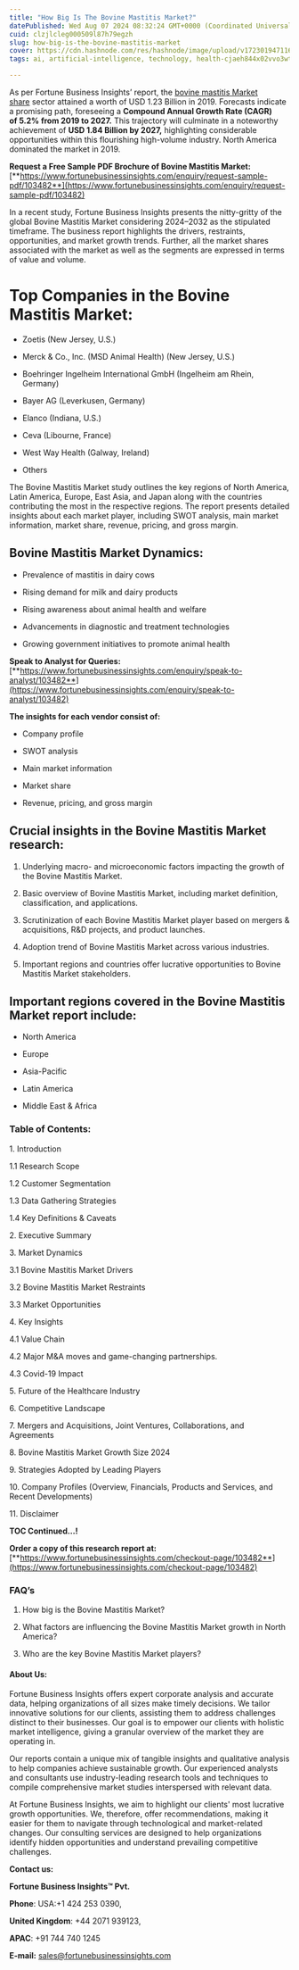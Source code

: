 ```yaml
---
title: "How Big Is The Bovine Mastitis Market?"
datePublished: Wed Aug 07 2024 08:32:24 GMT+0000 (Coordinated Universal Time)
cuid: clzjlcleg000509l87h79egzh
slug: how-big-is-the-bovine-mastitis-market
cover: https://cdn.hashnode.com/res/hashnode/image/upload/v1723019471167/5805992a-2c69-40a5-adda-2e81291e1859.png
tags: ai, artificial-intelligence, technology, health-cjaeh844x02vvo3wtj5r2s75q, healthcare

---
```


As per Fortune Business Insights’ report, the [bovine mastitis Market share](https://www.fortunebusinessinsights.com/bovine-mastitis-market-103482) sector attained a worth of USD 1.23 Billion in 2019. Forecasts indicate a promising path, foreseeing a **Compound Annual Growth Rate (CAGR) of 5.2% from 2019 to 2027.** This trajectory will culminate in a noteworthy achievement of **USD 1.84 Billion by 2027,** highlighting considerable opportunities within this flourishing high-volume industry. North America dominated the market in 2019.

**Request a Free Sample PDF Brochure of Bovine Mastitis Market:** [**https://www.fortunebusinessinsights.com/enquiry/request-sample-pdf/103482**](https://www.fortunebusinessinsights.com/enquiry/request-sample-pdf/103482)

In a recent study, Fortune Business Insights presents the nitty-gritty of the global Bovine Mastitis Market considering 2024–2032 as the stipulated timeframe. The business report highlights the drivers, restraints, opportunities, and market growth trends. Further, all the market shares associated with the market as well as the segments are expressed in terms of value and volume.

# **Top Companies in the Bovine Mastitis Market:**

* Zoetis (New Jersey, U.S.)
    
* Merck & Co., Inc. (MSD Animal Health) (New Jersey, U.S.)
    
* Boehringer Ingelheim International GmbH (Ingelheim am Rhein, Germany)
    
* Bayer AG (Leverkusen, Germany)
    
* Elanco (Indiana, U.S.)
    
* Ceva (Libourne, France)
    
* West Way Health (Galway, Ireland)
    
* Others
    

The Bovine Mastitis Market study outlines the key regions of North America, Latin America, Europe, East Asia, and Japan along with the countries contributing the most in the respective regions. The report presents detailed insights about each market player, including SWOT analysis, main market information, market share, revenue, pricing, and gross margin.

## Bovine Mastitis Market **Dynamics**:

* Prevalence of mastitis in dairy cows
    
* Rising demand for milk and dairy products
    
* Rising awareness about animal health and welfare
    
* Advancements in diagnostic and treatment technologies
    
* Growing government initiatives to promote animal health
    

**Speak to Analyst for Queries:** [**https://www.fortunebusinessinsights.com/enquiry/speak-to-analyst/103482**](https://www.fortunebusinessinsights.com/enquiry/speak-to-analyst/103482)

**The insights for each vendor consist of:**

* Company profile
    
* SWOT analysis
    
* Main market information
    
* Market share
    
* Revenue, pricing, and gross margin
    

## **Crucial insights in the Bovine Mastitis Market research:**

1. Underlying macro- and microeconomic factors impacting the growth of the Bovine Mastitis Market.
    
2. Basic overview of Bovine Mastitis Market, including market definition, classification, and applications.
    
3. Scrutinization of each Bovine Mastitis Market player based on mergers & acquisitions, R&D projects, and product launches.
    
4. Adoption trend of Bovine Mastitis Market across various industries.
    
5. Important regions and countries offer lucrative opportunities to Bovine Mastitis Market stakeholders.
    

## **Important regions covered in the Bovine Mastitis Market report include:**

* North America
    
* Europe
    
* Asia-Pacific
    
* Latin America
    
* Middle East & Africa
    

### **Table of Contents:**

1\. Introduction

1.1 Research Scope

1.2 Customer Segmentation

1.3 Data Gathering Strategies

1.4 Key Definitions & Caveats

2\. Executive Summary

3\. Market Dynamics

3.1 Bovine Mastitis Market Drivers

3.2 Bovine Mastitis Market Restraints

3.3 Market Opportunities

4\. Key Insights

4.1 Value Chain

4.2 Major M&A moves and game-changing partnerships.

4.3 Covid-19 Impact

5\. Future of the Healthcare Industry

6\. Competitive Landscape

7\. Mergers and Acquisitions, Joint Ventures, Collaborations, and Agreements

8\. Bovine Mastitis Market Growth Size 2024

9\. Strategies Adopted by Leading Players

10\. Company Profiles (Overview, Financials, Products and Services, and Recent Developments)

11\. Disclaimer

**TOC Continued…!**

**Order a copy of this research report at:** [**https://www.fortunebusinessinsights.com/checkout-page/103482**](https://www.fortunebusinessinsights.com/checkout-page/103482)

### **FAQ’s**

1. How big is the Bovine Mastitis Market?
    
2. What factors are influencing the Bovine Mastitis Market growth in North America?
    
3. Who are the key Bovine Mastitis Market players?
    

#### **About Us:**

Fortune Business Insights offers expert corporate analysis and accurate data, helping organizations of all sizes make timely decisions. We tailor innovative solutions for our clients, assisting them to address challenges distinct to their businesses. Our goal is to empower our clients with holistic market intelligence, giving a granular overview of the market they are operating in.

Our reports contain a unique mix of tangible insights and qualitative analysis to help companies achieve sustainable growth. Our experienced analysts and consultants use industry-leading research tools and techniques to compile comprehensive market studies interspersed with relevant data.

At Fortune Business Insights, we aim to highlight our clients' most lucrative growth opportunities. We, therefore, offer recommendations, making it easier for them to navigate through technological and market-related changes. Our consulting services are designed to help organizations identify hidden opportunities and understand prevailing competitive challenges.

**Contact us:**

**Fortune Business Insights™ Pvt.**

**Phone**: USA:+1 424 253 0390,

**United Kingdom**: +44 2071 939123,

**APAC**: +91 744 740 1245

**E-mail:** [sales@fortunebusinessinsights.com](mailto:sales@fortunebusinessinsights.com)